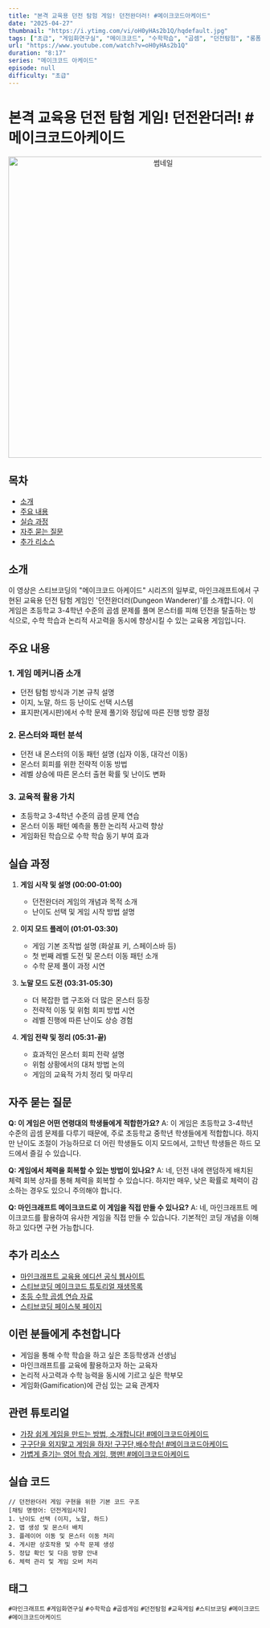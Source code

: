 ```yaml
---
title: "본격 교육용 던전 탐험 게임! 던전완더러! #메이크코드아케이드"
date: "2025-04-27"
thumbnail: "https://i.ytimg.com/vi/oH0yHAs2b1Q/hqdefault.jpg"
tags: ["초급", "게임화연구실", "메이크코드", "수학학습", "곱셈", "던전탐험", "롱폼"]
url: "https://www.youtube.com/watch?v=oH0yHAs2b1Q"
duration: "8:17"
series: "메이크코드 아케이드"
episode: null
difficulty: "초급"
---
```


# 본격 교육용 던전 탐험 게임! 던전완더러! #메이크코드아케이드

<div align="center">
<img src="https://i.ytimg.com/vi/oH0yHAs2b1Q/hqdefault.jpg" alt="썸네일" width="600"/>
</div>

## 목차
- [소개](#소개)
- [주요 내용](#주요-내용)
- [실습 과정](#실습-과정)
- [자주 묻는 질문](#자주-묻는-질문)
- [추가 리소스](#추가-리소스)

## 소개
이 영상은 스티브코딩의 "메이크코드 아케이드" 시리즈의 일부로, 마인크래프트에서 구현된 교육용 던전 탐험 게임인 '던전완더러(Dungeon Wanderer)'를 소개합니다. 이 게임은 초등학교 3-4학년 수준의 곱셈 문제를 풀며 몬스터를 피해 던전을 탈출하는 방식으로, 수학 학습과 논리적 사고력을 동시에 향상시킬 수 있는 교육용 게임입니다.

## 주요 내용

### 1. 게임 메커니즘 소개
- 던전 탐험 방식과 기본 규칙 설명
- 이지, 노말, 하드 등 난이도 선택 시스템
- 표지판(게시판)에서 수학 문제 풀기와 정답에 따른 진행 방향 결정

### 2. 몬스터와 패턴 분석
- 던전 내 몬스터의 이동 패턴 설명 (십자 이동, 대각선 이동)
- 몬스터 회피를 위한 전략적 이동 방법
- 레벨 상승에 따른 몬스터 출현 확률 및 난이도 변화

### 3. 교육적 활용 가치
- 초등학교 3-4학년 수준의 곱셈 문제 연습
- 몬스터 이동 패턴 예측을 통한 논리적 사고력 향상
- 게임화된 학습으로 수학 학습 동기 부여 효과

## 실습 과정

1. **게임 시작 및 설명 (00:00-01:00)**
   - 던전완더러 게임의 개념과 목적 소개
   - 난이도 선택 및 게임 시작 방법 설명

2. **이지 모드 플레이 (01:01-03:30)**
   - 게임 기본 조작법 설명 (화살표 키, 스페이스바 등)
   - 첫 번째 레벨 도전 및 몬스터 이동 패턴 소개
   - 수학 문제 풀이 과정 시연

3. **노말 모드 도전 (03:31-05:30)**
   - 더 복잡한 맵 구조와 더 많은 몬스터 등장
   - 전략적 이동 및 위험 회피 방법 시연
   - 레벨 진행에 따른 난이도 상승 경험

4. **게임 전략 및 정리 (05:31-끝)**
   - 효과적인 몬스터 회피 전략 설명
   - 위험 상황에서의 대처 방법 논의
   - 게임의 교육적 가치 정리 및 마무리

## 자주 묻는 질문

**Q: 이 게임은 어떤 연령대의 학생들에게 적합한가요?**
A: 이 게임은 초등학교 3-4학년 수준의 곱셈 문제를 다루기 때문에, 주로 초등학교 중학년 학생들에게 적합합니다. 하지만 난이도 조절이 가능하므로 더 어린 학생들도 이지 모드에서, 고학년 학생들은 하드 모드에서 즐길 수 있습니다.

**Q: 게임에서 체력을 회복할 수 있는 방법이 있나요?**
A: 네, 던전 내에 랜덤하게 배치된 체력 회복 상자를 통해 체력을 회복할 수 있습니다. 하지만 매우, 낮은 확률로 체력이 감소하는 경우도 있으니 주의해야 합니다.

**Q: 마인크래프트 메이크코드로 이 게임을 직접 만들 수 있나요?**
A: 네, 마인크래프트 메이크코드를 활용하여 유사한 게임을 직접 만들 수 있습니다. 기본적인 코딩 개념을 이해하고 있다면 구현 가능합니다.

## 추가 리소스
- [마인크래프트 교육용 에디션 공식 웹사이트](https://education.minecraft.net/)
- [스티브코딩 메이크코드 튜토리얼 재생목록](링크)
- [초등 수학 곱셈 연습 자료](링크)
- [스티브코딩 페이스북 페이지](https://www.facebook.com/stvcoding/)

## 이런 분들에게 추천합니다
- 게임을 통해 수학 학습을 하고 싶은 초등학생과 선생님
- 마인크래프트를 교육에 활용하고자 하는 교육자
- 논리적 사고력과 수학 능력을 동시에 기르고 싶은 학부모
- 게임화(Gamification)에 관심 있는 교육 관계자

## 관련 튜토리얼
- [가장 쉽게 게임을 만드는 방법, 소개합니다! #메이크코드아케이드](링크)
- [구구단을 외지말고 게임을 하자! 구구단,배수학습! #메이크코드아케이드](링크)
- [가볍게 즐기는 영어 학습 게임, 행맨! #메이크코드아케이드](링크)

## 실습 코드
```
// 던전완더러 게임 구현을 위한 기본 코드 구조
[채팅 명령어: 던전게임시작]
1. 난이도 선택 (이지, 노말, 하드)
2. 맵 생성 및 몬스터 배치
3. 플레이어 이동 및 몬스터 이동 처리
4. 게시판 상호작용 및 수학 문제 생성
5. 정답 확인 및 다음 방향 안내
6. 체력 관리 및 게임 오버 처리
```

## 태그
`#마인크래프트` `#게임화연구실` `#수학학습` `#곱셈게임` `#던전탐험` `#교육게임` `#스티브코딩` `#메이크코드` `#메이크코드아케이드`